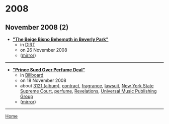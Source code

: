 # 2008

## November 2008 (2)

 - [**"The Beige Bisno Behemoth in Beverly Park"**](https://www.dirt.com/more-dirt/real-estate-listings/the-beige-bisno-behemoth-in-beverly-park-1203475365/)
    - in [DIRT](../../publications/dirt/index.md)
    - on 26 November 2008
    - ([mirror](https://web.archive.org/web/*/https://www.dirt.com/more-dirt/real-estate-listings/the-beige-bisno-behemoth-in-beverly-park-1203475365/))

----

 - [**"Prince Sued Over Perfume Deal"**](https://www.billboard.com/articles/business/266253/prince-sued-over-perfume-deal)
    - in [Billboard](../../publications/billboard/index.md)
    - on 18 November 2008
    - about [3121 (album)](../../topics/album/3121/index.md), [contract](../../topics/contract/index.md), [fragrance](../../topics/fragrance/index.md), [lawsuit](../../topics/lawsuit/index.md), [New York State Supreme Court](../../topics/new-york-state-supreme-court/index.md), [perfume](../../topics/perfume/index.md), [Revelations](../../topics/revelations/index.md), [Universal Music Publishing Group](../../topics/universal-music-publishing-group/index.md)
    - ([mirror](https://web.archive.org/web/*/https://www.billboard.com/articles/business/266253/prince-sued-over-perfume-deal))

----

[Home](../index.md)
